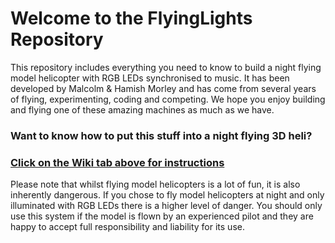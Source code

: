 # Welcome to the FlyingLights Repository

This repository includes everything you need to know to build a night flying model helicopter with RGB LEDs synchronised to music. It has been developed by Malcolm & Hamish Morley and has come from several years of flying, experimenting, coding and competing. We hope you enjoy building and flying one of these amazing machines as much as we have.

### Want to know how to put this stuff into a night flying 3D heli?
###  <a href="https://github.com/FlyingLights/FlyingLights/wiki">Click on the Wiki tab above for instructions</a>

Please note that whilst flying model helicopters is a lot of fun, it is also inherently dangerous. If you chose to fly model helicopters at night and only illuminated with RGB LEDs there is a higher level of danger. You should only use this system if the model is flown by an experienced pilot and they are happy to accept full responsibility and liability for its use. 
